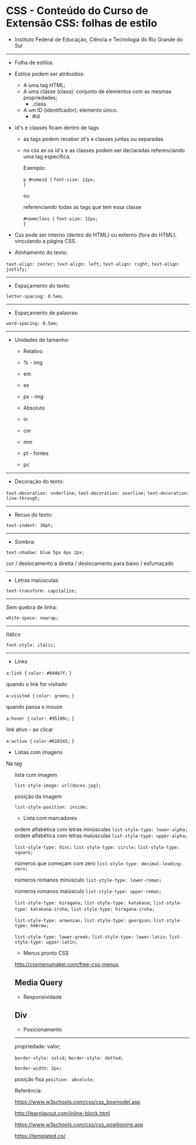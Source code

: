 # CSS - Conteúdo do Curso de Extensão CSS: folhas de estilo

- Instituto Federal de Educação, Ciência e Tecnologia do Rio Grande do Sul

---

- Folha de estilos.
- Estilos podem ser atribuídos:
   - A uma tag HTML;
   - A uma classe (class): conjunto de elementos com as mesmas propriedades; 
      - .class
   - A um ID (identifcador): elemento único. 
      - #id

 - id's e classes ficam dentro de tags
    - as tags podem receber id's e classes juntas ou separadas.
    - no css as os id's e as classes podem ser declaradas referenciando uma tag específica.
        
        Exemplo:
        
         `p #nomeid {`
            `font-size: 12px;`  
            `}`

        ou

        referenciando todas as tags que tem essa classe

        `#nomeclass {`
            `font-size: 12px;`        
            `}`

- Css pode ser interno (dentro do HTML) ou externo (fora do HTML), vinculando a página CSS.

- Alinhamento do texto:

`text-align: center;`
`text-align: left;`
`text-align: right;`
`text-align: justify;`

---

- Espaçamento do texto:

`letter-spacing: 0.5em;`

---

- Espaçamento de palavras:

`word-spacing: 0.5em;`

---

- Unidades de tamanho:

   - Relativo

    - %  - img
    - em
    - ex
    - px - img

   - Absoluto
    
    - in
    - cm
    - mm
    - pt - fontes
    - pc

---

- Decoração do texto:

`text-decoration: underline;`
`text-decoration: overline;`
`text-decoration: line-through;`

--- 

- Recuo do texto:

`text-indent: 30pt;`

--- 

- Sombra:

`text-shadow: blue 5px 6px 2px;`

cor / deslocamento a direita / deslocamento para baixo / esfumaçado

--- 

- Letras maiúsculas

`text-transform: capitalize;`

--- 

Sem quebra de linha: 

`white-space: nowrap;`

---

Itálico

`font-style: italic;`

--- 

- Links 


`a:link {`
    `color: #044b7f;`
`}`

quando o link for visitado

`a:visited {`
    `color: green;`
`}`

quando passa o mouse

`a:hover {`
    `color: #95190c;`
`}`

link ativo - ao clicar 

`a:active {`
    `color:#610345;`
`}`

- Listas com imagens

Na tag <ul>

lista com imagem

`list-style-image: url(doces.jpg);`

posição da imagem

`list-style-position: inside;`

- Lista com marcadores

ordem alfabética com letras minúsculas
`list-style-type: lower-alpha;`
ordem alfabética com letras maiúsculas
`list-style-type: upper-alpha;`

`list-style-type: disc;`
`list-style-type: circle;`
`list-style-type: square;`

números que começam com zero
`list-style-type: decimal-leading-zero;`

números romanos minúsculo
`list-style-type: lower-roman;`

números romanos maiúsculo
`list-style-type: upper-roman;`

`list-style-type: hiragana;`
`list-style-type: katakana;`
`list-style-type: katakana-iroha;`
`list-style-type: hiragana-iroha;`

`list-style-type: armenian;`
`list-style-type: georgian;`
`list-style-type: hebrew;`

`list-style-type: lower-greek;`
`list-style-type: lower-latin;`
`list-style-type: upper-latin;`

- Menus pronto CSS

http://cssmenumaker.com/free-css-menus

## Media Query

- Responsividade

## Div

- Posicionamento

---
propriedade: valor;

`border-style: solid;`
`border-style: dotted;`

`border-width: 2px;`

posição fixa
`position: absolute;`

Referência:

https://www.w3schools.com/css/css_boxmodel.asp

http://learnlayout.com/inline-block.html

https://www.w3schools.com/css/css_positioning.asp

https://templated.co/